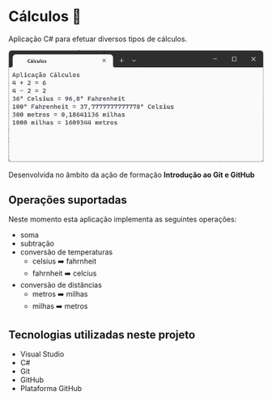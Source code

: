 # Cálculos :1234:

Aplicação C# para efetuar diversos tipos de cálculos.

![Aplicação Cálculos](aplicacao-calculos.png)

Desenvolvida no âmbito da ação de formação **Introdução ao Git e GitHub**

## Operações suportadas

Neste momento esta aplicação implementa as seguintes operações:
- soma
- subtração
- conversão de temperaturas
	- celsius :arrow_right: fahrnheit
	- fahrnheit :arrow_right: celcius
- conversão de distãncias
	- metros :arrow_right: milhas
	- milhas :arrow_right: metros	

## Tecnologias utilizadas neste projeto

- Visual Studio
- C#
- Git
- GitHub
- Plataforma GitHub


